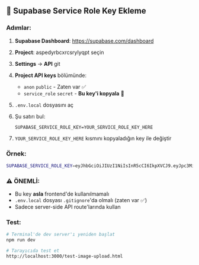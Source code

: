 ## 🔑 Supabase Service Role Key Ekleme

### Adımlar:

1. **Supabase Dashboard**: https://supabase.com/dashboard
2. **Project**: aspedyrbcxrcsrylyqpt seçin
3. **Settings** → **API** git
4. **Project API keys** bölümünde:
   - `anon` `public` - Zaten var ✅
   - `service_role` `secret` - **Bu key'i kopyala** 🔐

5. `.env.local` dosyasını aç
6. Şu satırı bul:
   ```
   SUPABASE_SERVICE_ROLE_KEY=YOUR_SERVICE_ROLE_KEY_HERE
   ```
7. `YOUR_SERVICE_ROLE_KEY_HERE` kısmını kopyaladığın key ile değiştir

### Örnek:
```bash
SUPABASE_SERVICE_ROLE_KEY=eyJhbGciOiJIUzI1NiIsInR5cCI6IkpXVCJ9.eyJpc3MiOiJzdXBhYmFzZSIsInJlZiI6ImFzcGVkeXJiY3hyY3NyeWx5cXB0Iiwicm9sZSI6InNlcnZpY2Vfcm9sZSIsImlhdCI6MTc2MTY0NjM0MSwiZXhwIjoyMDc3MjIyMzQxfQ...
```

### ⚠️ ÖNEMLİ:
- Bu key **asla** frontend'de kullanılmamalı
- `.env.local` dosyası `.gitignore`'da olmalı (zaten var ✅)
- Sadece server-side API route'larında kullan

### Test:
```bash
# Terminal'de dev server'ı yeniden başlat
npm run dev

# Tarayıcıda test et
http://localhost:3000/test-image-upload.html
```
